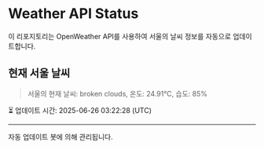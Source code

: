 
# Weather API Status

이 리포지토리는 OpenWeather API를 사용하여 서울의 날씨 정보를 자동으로 업데이트합니다.

## 현재 서울 날씨
> 서울의 현재 날씨: broken clouds, 온도: 24.91°C, 습도: 85%

⏳ 업데이트 시간: 2025-06-26 03:22:28 (UTC)

---
자동 업데이트 봇에 의해 관리됩니다.
